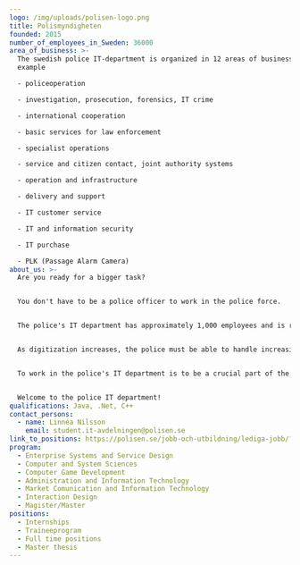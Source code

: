 ```yaml
---
logo: /img/uploads/polisen-logo.png
title: Polismyndigheten
founded: 2015
number_of_employees_in_Sweden: 36000
area_of_business: >-
  The swedish police IT-department is organized in 12 areas of business, for
  example

  - policeoperation

  - investigation, prosecution, forensics, IT crime

  - international cooperation

  - basic services for law enforcement

  - specialist operations

  - service and citizen contact, joint authority systems

  - operation and infrastructure

  - delivery and support

  - IT customer service

  - IT and information security

  - IT purchase

  - PLK (Passage Alarm Camera)
about_us: >-
  Are you ready for a bigger task?


  You don't have to be a police officer to work in the police force.


  The police's IT department has approximately 1,000 employees and is responsible for all IT used by the agency's approximately 36,000 employees. We are part of the law enforcment, we provide service to the citizens and make it easier for the authority's employees to carry out their tasks.


  As digitization increases, the police must be able to handle increasingly large amounts of data, take greater advantage of new technologies and constantly stay one step ahead of the criminals, without compromising security and legal certainty.


  To work in the police's IT department is to be a crucial part of the police's operations. Regardless of whether it is about developing new forensic technology, communicating via the police radio, simplifying citizens' contact with the authority, collecting digital evidence or paying salaries, well-functioning IT solutions are required.


  Welcome to the police IT department!
qualifications: Java, .Net, C++
contact_persons:
  - name: Linnéa Nilsson
    email: student.it-avdelningen@polisen.se
link_to_positions: https://polisen.se/jobb-och-utbildning/lediga-jobb/?lpfm.cat=476
program:
  - Enterprise Systems and Service Design
  - Computer and System Sciences
  - Computer Game Development
  - Administration and Information Technology
  - Market Comunication and Information Technology
  - Interaction Design
  - Magister/Master
positions:
  - Internships
  - Traineeprogram
  - Full time positions
  - Master thesis
---
```

